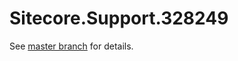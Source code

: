 # Sitecore.Support.328249

See [master branch](https://github.com/sitecoresupport/Sitecore.Support.328249) for details.